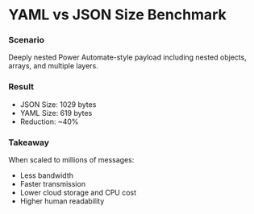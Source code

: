 # YAML vs JSON Size Benchmark

### Scenario

Deeply nested Power Automate-style payload including nested objects, arrays, and multiple layers.

### Result

- JSON Size: 1029 bytes
- YAML Size: 619 bytes
- Reduction: ~40%

### Takeaway

When scaled to millions of messages:
- Less bandwidth
- Faster transmission
- Lower cloud storage and CPU cost
- Higher human readability

